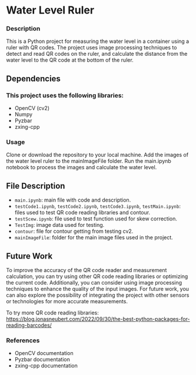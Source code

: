 # Water Level Ruler

### Description
This is a Python project for measuring the water level in a container using a ruler with QR codes. The project uses image processing techniques to detect and read QR codes on the ruler, and calculate the distance from the water level to the QR code at the bottom of the ruler.

## Dependencies
### This project uses the following libraries:

- OpenCV (cv2)
- Numpy
- Pyzbar
- zxing-cpp

### Usage
Clone or download the repository to your local machine.
Add the images of the water level ruler to the mainImageFile folder.
Run the main.ipynb notebook to process the images and calculate the water level.

## File Description
- `main.ipynb`: main file with code and description.
- `testCode1.ipynb`, `testCode2.ipynb`, `testCode3.ipynb`, `testMain.ipynb`: files used to test QR code reading libraries and contour.
- `testScew.ipynb`: file used to test function used for skew correction.
- `TestImg`: image data used for testing.
- `contour`: file for contour getting from testing cv2.
- `mainImageFile`: folder for the main image files used in the project.
  
## Future Work
To improve the accuracy of the QR code reader and measurement calculation, you can try using other QR code reading libraries or optimizing the current code. Additionally, you can consider using image processing techniques to enhance the quality of the input images. For future work, you can also explore the possibility of integrating the project with other sensors or technologies for more accurate measurements.

To try more QR code reading libraries: https://blog.jonasneubert.com/2022/09/30/the-best-python-packages-for-reading-barcodes/

### References
- OpenCV documentation
- Pyzbar documentation
- zxing-cpp documentation

